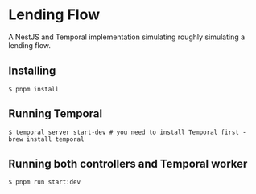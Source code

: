 # Lending Flow

A NestJS and Temporal implementation simulating roughly simulating a lending flow.

## Installing

```shell
$ pnpm install
```

## Running Temporal

```shell
$ temporal server start-dev # you need to install Temporal first - brew install temporal
```

## Running both controllers and Temporal worker

```shell
$ pnpm run start:dev
```
